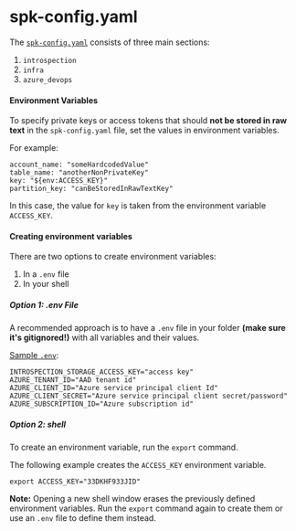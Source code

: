 # spk-config.yaml

The [`spk-config.yaml`](./spk-config.yaml) consists of three main sections:

1. `introspection`
2. `infra`
3. `azure_devops`

#### Environment Variables

To specify private keys or access tokens that should **not be stored in raw
text** in the `spk-config.yaml` file, set the values in environment variables.

For example:

```
account_name: "someHardcodedValue"
table_name: "anotherNonPrivateKey"
key: "${env:ACCESS_KEY}"
partition_key: "canBeStoredInRawTextKey"
```

In this case, the value for `key` is taken from the environment variable
`ACCESS_KEY`.

#### Creating environment variables

There are two options to create environment variables:

1. In a `.env` file
2. In your shell

##### Option 1: .env File

A recommended approach is to have a `.env` file in your folder **(make sure it's
gitignored!)** with all variables and their values.

[Sample `.env`](./.env.example):

```
INTROSPECTION_STORAGE_ACCESS_KEY="access key"
AZURE_TENANT_ID="AAD tenant id"
AZURE_CLIENT_ID="Azure service principal client Id"
AZURE_CLIENT_SECRET="Azure service principal client secret/password"
AZURE_SUBSCRIPTION_ID="Azure subscription id"
```

##### Option 2: shell

To create an environment variable, run the `export` command.

The following example creates the `ACCESS_KEY` environment variable.

```
export ACCESS_KEY="33DKHF933JID"
```

**Note:** Opening a new shell window erases the previously defined environment
variables. Run the `export` command again to create them or use an `.env` file
to define them instead.
